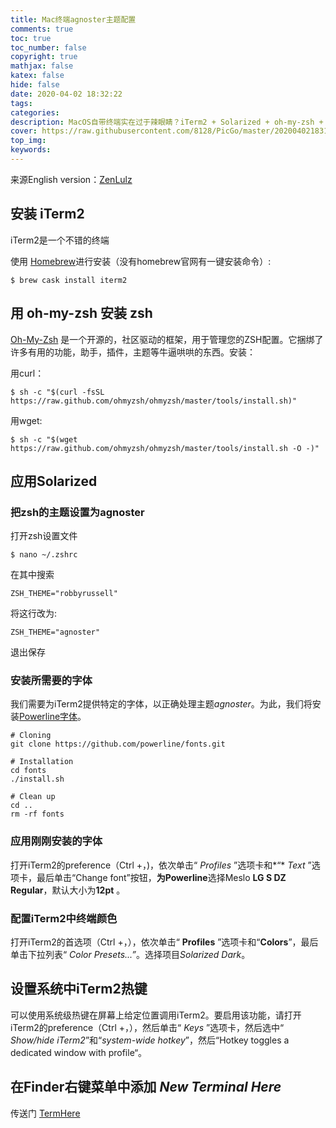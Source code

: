 ```yaml
---
title: Mac终端agnoster主题配置
comments: true
toc: true
toc_number: false
copyright: true
mathjax: false
katex: false
hide: false
date: 2020-04-02 18:32:22
tags:
categories:
description: MacOS自带终端实在过于辣眼睛？iTerm2 + Solarized + oh-my-zsh + agnoster 洗眼！
cover: https://raw.githubusercontent.com/8128/PicGo/master/20200402183141.png
top_img:
keywords:
---
```


来源English version：[ZenLulz](https://gist.github.com/ZenLulz/c812f70fc86ebdbb189d9fb82f98197e)

## 安装 iTerm2

iTerm2是一个不错的终端

使用 [Homebrew](https://brew.sh/)进行安装（没有homebrew官网有一键安装命令）:

```shell
$ brew cask install iterm2
```

## 用 oh-my-zsh 安装 zsh 

[Oh-My-Zsh](http://ohmyz.sh/) 是一个开源的，社区驱动的框架，用于管理您的ZSH配置。它捆绑了许多有用的功能，助手，插件，主题等牛逼哄哄的东西。安装：

用curl：

```shell
$ sh -c "$(curl -fsSL https://raw.github.com/ohmyzsh/ohmyzsh/master/tools/install.sh)"
```

用wget:

```shell
$ sh -c "$(wget https://raw.github.com/ohmyzsh/ohmyzsh/master/tools/install.sh -O -)"
```

## 应用Solarized

### 把zsh的主题设置为agnoster

打开zsh设置文件

```shell
$ nano ~/.zshrc
```

在其中搜索

```
ZSH_THEME="robbyrussell"
```

将这行改为:

```
ZSH_THEME="agnoster"
```

退出保存

### 安装所需要的字体

我们需要为iTerm2提供特定的字体，以正确处理主题*agnoster*。为此，我们将安装[Powerline字体](https://github.com/powerline/fonts)。

```shell
# Cloning
git clone https://github.com/powerline/fonts.git

# Installation
cd fonts
./install.sh

# Clean up
cd ..
rm -rf fonts
```

### 应用刚刚安装的字体

打开iTerm2的preference（Ctrl +，)，依次单击“ *Profiles* ”选项卡和*“* *Text* ”选项卡，最后单击“Change font”按钮，**为Powerline**选择Meslo **LG S DZ Regular**，默认大小为**12pt** 。

### 配置iTerm2中终端颜色

打开iTerm2的首选项（Ctrl +，），依次单击“ **Profiles** ”选项卡和“**Colors**”，最后单击下拉列表“ *Color Presets...”*。选择项目*Solarized Dark*。

## 设置系统中iTerm2热键

可以使用系统级热键在屏幕上给定位置调用iTerm2。要启用该功能，请打开iTerm2的preference（Ctrl +，），然后单击“ *Keys* ”选项卡，然后选中“ *Show/hide iTerm2*”和“*system-wide hotkey*”，然后“Hotkey toggles a dedicated window with profile“。

## 在Finder右键菜单中添加 *New Terminal Here*

传送门 [TermHere](https://hbang.ws/apps/termhere/)